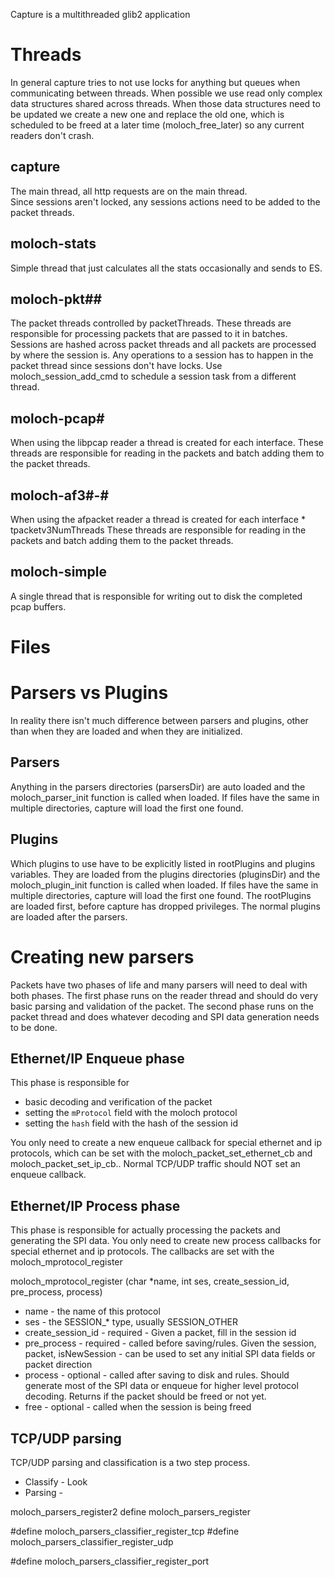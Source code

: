 Capture is a multithreaded glib2 application

# Threads

In general capture tries to not use locks for anything but queues when communicating between threads.
When possible we use read only complex data structures shared across threads.
When those data structures need to be updated we create a new one and replace the old one, which is scheduled to be freed at a later time (moloch_free_later) so any current readers don't crash.

## capture
The main thread, all http requests are on the main thread.  
Since sessions aren't locked, any sessions actions need to be added to the packet threads.

## moloch-stats
Simple thread that just calculates all the stats occasionally and sends to ES.

## moloch-pkt##
The packet threads controlled by packetThreads.
These threads are responsible for processing packets that are passed to it in batches.
Sessions are hashed across packet threads and all packets are processed by where the session is.
Any operations to a session has to happen in the packet thread since sessions don't have locks.
Use moloch_session_add_cmd to schedule a session task from a different thread.

## moloch-pcap#
When using the libpcap reader a thread is created for each interface.
These threads are responsible for reading in the packets and batch adding them to the packet threads.

## moloch-af3#-#
When using the afpacket reader a thread is created for each interface * tpacketv3NumThreads
These threads are responsible for reading in the packets and batch adding them to the packet threads.

## moloch-simple
A single thread that is responsible for writing out to disk the completed pcap buffers.


# Files

# Parsers vs Plugins

In reality there isn't much difference between parsers and plugins, other than when they are loaded and when they are initialized.

## Parsers
Anything in the parsers directories (parsersDir) are auto loaded and the moloch_parser_init function is called when loaded.
If files have the same in multiple directories, capture will load the first one found.

## Plugins
Which plugins to use have to be explicitly listed in rootPlugins and plugins variables.
They are loaded from the plugins directories (pluginsDir) and the moloch_plugin_init function is called when loaded.
If files have the same in multiple directories, capture will load the first one found.
The rootPlugins are loaded first, before capture has dropped privileges.
The normal plugins are loaded after the parsers.

# Creating new parsers

Packets have two phases of life and many parsers will need to deal with both phases.
The first phase runs on the reader thread and should do very basic parsing and validation of the packet.
The second phase runs on the packet thread and does whatever decoding and SPI data generation needs to be done.

## Ethernet/IP Enqueue phase

This phase is responsible for 
* basic decoding and verification of the packet
* setting the `mProtocol` field with the moloch protocol
* setting the `hash` field with the hash of the session id

You only need to create a new enqueue callback for special ethernet and ip protocols, which can be set with the moloch_packet_set_ethernet_cb and moloch_packet_set_ip_cb..
Normal TCP/UDP traffic should NOT set an enqueue callback.

## Ethernet/IP Process phase

This phase is responsible for actually processing the packets and generating the SPI data.
You only need to create new process callbacks for special ethernet and ip protocols.
The callbacks are set with the moloch_mprotocol_register

moloch_mprotocol_register (char *name, int ses, create_session_id, pre_process, process)

* name - the name of this protocol
* ses - the SESSION_* type, usually SESSION_OTHER
* create_session_id - required - Given a packet, fill in the session id
* pre_process - required - called before saving/rules. Given the session, packet, isNewSession - can be used to set any initial SPI data fields or packet direction
* process - optional - called after saving to disk and rules.  Should generate most of the SPI data or enqueue for higher level protocol decoding.  Returns if the packet should be freed or not yet.
* free - optional - called when the session is being freed

## TCP/UDP parsing

TCP/UDP parsing and classification is a two step process.
* Classify - Look
* Parsing - 


moloch_parsers_register2
define moloch_parsers_register

#define moloch_parsers_classifier_register_tcp
#define moloch_parsers_classifier_register_udp

#define moloch_parsers_classifier_register_port
